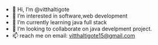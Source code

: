 - 👋 Hi, I’m @vitthaltigote
- 👀 I’m interested in software,web development
- 🌱 I’m currently learning java full stack
- 💞️ I’m looking to collaborate on java develpment project.
- 📫 reach me on email: vitthaltigote15@gmail.com


